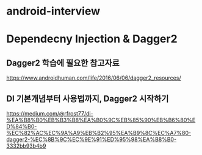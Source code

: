# android-interview
# Dependecny Injection & Dagger2

## Dagger2 학습에 필요한 참고자료
https://www.androidhuman.com/life/2016/06/06/dagger2_resources/

## DI 기본개념부터 사용법까지, Dagger2 시작하기
https://medium.com/@rfrost77/di-%EA%B8%B0%EB%B3%B8%EA%B0%9C%EB%85%90%EB%B6%80%ED%84%B0-%EC%82%AC%EC%9A%A9%EB%B2%95%EA%B9%8C%EC%A7%80-dagger2-%EC%8B%9C%EC%9E%91%ED%95%98%EA%B8%B0-3332bb93b4b9
